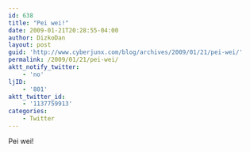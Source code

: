```yaml
---
id: 638
title: "Pei wei!"
date: 2009-01-21T20:28:55-04:00
author: DizkoDan
layout: post
guid: 'http://www.cyberjunx.com/blog/archives/2009/01/21/pei-wei/'
permalink: /2009/01/21/pei-wei/
aktt_notify_twitter:
    - 'no'
ljID:
    - '801'
aktt_twitter_id:
    - '1137759913'
categories:
    - Twitter
---
```


Pei wei!